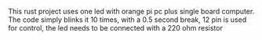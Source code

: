 This rust project uses one led with orange pi pc plus single board computer. The code simply blinks it 10 times, with a 0.5 second break, 12 pin is used for control, the led needs to be connected with a 220 ohm resistor
